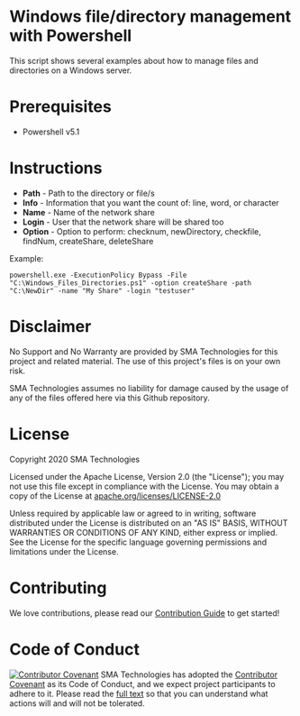 # Windows file/directory management with Powershell
This script shows several examples about how to manage files and directories on a Windows server.

# Prerequisites
* Powershell v5.1

# Instructions
* <b>Path</b> - Path to the directory or file/s
* <b>Info</b> - Information that you want the count of: line, word, or character
* <b>Name</b> - Name of the network share
* <b>Login</b> - User that the network share will be shared too
* <b>Option</b> - Option to perform: checknum, newDirectory, checkfile, findNum, createShare, deleteShare

Example:
```
powershell.exe -ExecutionPolicy Bypass -File "C:\Windows_Files_Directories.ps1" -option createShare -path "C:\NewDir" -name "My Share" -login "testuser"
```

# Disclaimer
No Support and No Warranty are provided by SMA Technologies for this project and related material. The use of this project's files is on your own risk.

SMA Technologies assumes no liability for damage caused by the usage of any of the files offered here via this Github repository.

# License
Copyright 2020 SMA Technologies

Licensed under the Apache License, Version 2.0 (the "License");
you may not use this file except in compliance with the License.
You may obtain a copy of the License at [apache.org/licenses/LICENSE-2.0](http://www.apache.org/licenses/LICENSE-2.0)

Unless required by applicable law or agreed to in writing, software
distributed under the License is distributed on an "AS IS" BASIS,
WITHOUT WARRANTIES OR CONDITIONS OF ANY KIND, either express or implied.
See the License for the specific language governing permissions and
limitations under the License.

# Contributing
We love contributions, please read our [Contribution Guide](CONTRIBUTING.md) to get started!

# Code of Conduct
[![Contributor Covenant](https://img.shields.io/badge/Contributor%20Covenant-v2.0%20adopted-ff69b4.svg)](code-of-conduct.md)
SMA Technologies has adopted the [Contributor Covenant](CODE_OF_CONDUCT.md) as its Code of Conduct, and we expect project participants to adhere to it. Please read the [full text](CODE_OF_CONDUCT.md) so that you can understand what actions will and will not be tolerated.
